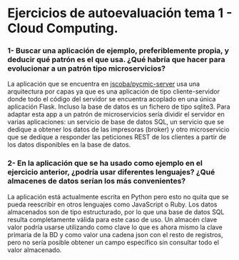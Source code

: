 # Ejercicios de autoevaluación tema 1 - Cloud Computing.

### 1- Buscar una aplicación de ejemplo, preferiblemente propia, y deducir qué patrón es el que usa. ¿Qué habría que hacer para evolucionar a un patrón tipo microservicios?
La aplicación que se encuentra en [jscoba/pycmic-server](https://github.com/jscoba/pycmic-server) usa una arquitectura por capas ya que es una aplicación de tipo cliente-servidor donde todo el código del servidor se encuentra acoplado en una única aplicación Flask.
Incluso la base de datos es un fichero de tipo sqlite3. Para adaptar esta app a un patrón de microservicios sería dividir el servidor en varias aplicaciones: un servicio de base de datos SQL,  un servicio que se dedique a obtener los datos de las impresoras (broker) y otro microservicio que se dedique a responder las peticiones REST de los clientes a partir de los datos disponibles en la base de datos.

### 2- En la aplicación que se ha usado como ejemplo en el ejercicio anterior, ¿podría usar diferentes lenguajes? ¿Qué almacenes de datos serían los más convenientes?

La aplicación está actualmente escrita en Python pero esto no quita que se pueda reescribir en otros lenguajes como JavaScript o Ruby. Los datos almacenados son de tipo estructurado, por lo que una base de datos SQL resulta completamente válida para este caso de uso. Un almacén clave valor podría usarse utilizando como clave lo que es ahora mismo la clave primaria de la BD y como valor una cadena json con el resto de registros, pero no sería posible obtener un campo específico sin consultar todo el valor almacenado.